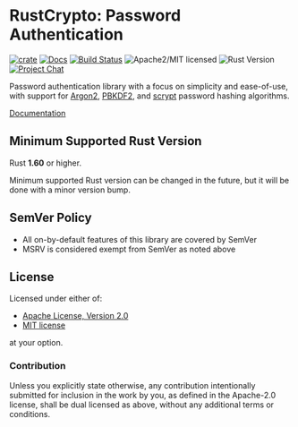 # RustCrypto: Password Authentication

[![crate][crate-image]][crate-link]
[![Docs][docs-image]][docs-link]
[![Build Status][build-image]][build-link]
![Apache2/MIT licensed][license-image]
![Rust Version][rustc-image]
[![Project Chat][chat-image]][chat-link]

Password authentication library with a focus on simplicity and ease-of-use,
with support for [Argon2], [PBKDF2], and [scrypt] password hashing algorithms.

[Documentation][docs-link]

## Minimum Supported Rust Version

Rust **1.60** or higher.

Minimum supported Rust version can be changed in the future, but it will be
done with a minor version bump.

## SemVer Policy

- All on-by-default features of this library are covered by SemVer
- MSRV is considered exempt from SemVer as noted above

## License

Licensed under either of:

 * [Apache License, Version 2.0](http://www.apache.org/licenses/LICENSE-2.0)
 * [MIT license](http://opensource.org/licenses/MIT)

at your option.

### Contribution

Unless you explicitly state otherwise, any contribution intentionally submitted
for inclusion in the work by you, as defined in the Apache-2.0 license, shall be
dual licensed as above, without any additional terms or conditions.

[//]: # (badges)

[crate-image]: https://buildstats.info/crate/password-auth
[crate-link]: https://crates.io/crates/password-auth
[docs-image]: https://docs.rs/password-auth/badge.svg
[docs-link]: https://docs.rs/password-auth/
[license-image]: https://img.shields.io/badge/license-Apache2.0/MIT-blue.svg
[rustc-image]: https://img.shields.io/badge/rustc-1.60+-blue.svg
[chat-image]: https://img.shields.io/badge/zulip-join_chat-blue.svg
[chat-link]: https://rustcrypto.zulipchat.com/#narrow/stream/260046-password-hashes
[build-image]: https://github.com/RustCrypto/password-hashes/workflows/password-auth/badge.svg?branch=master&event=push
[build-link]: https://github.com/RustCrypto/password-hashes/actions?query=workflow%3Apassword-auth

[//]: # (general links)

[Argon2]: https://en.wikipedia.org/wiki/Argon2
[PBKDF2]: https://en.wikipedia.org/wiki/PBKDF2
[scrypt]: https://en.wikipedia.org/wiki/Scrypt
